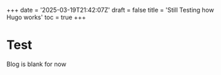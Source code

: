 +++
date = '2025-03-19T21:42:07Z'
draft = false
title = 'Still Testing how Hugo works'
toc = true
+++

# Test

Blog is blank for now